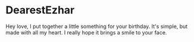 # DearestEzhar
Hey love, I put together a little something for your birthday. It's simple, but made with all my heart. I really hope it brings a smile to your face.
